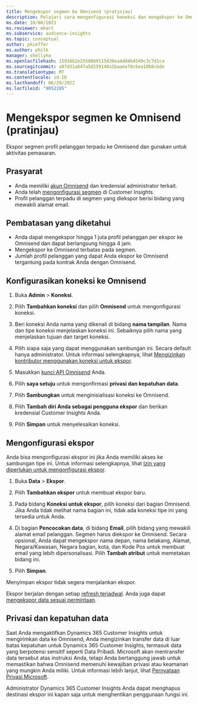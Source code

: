 ```yaml
---
title: Mengekspor segmen ke Omnisend (pratinjau)
description: Pelajari cara mengonfigurasi koneksi dan mengekspor ke Omnisend.
ms.date: 10/08/2021
ms.reviewer: mhart
ms.subservice: audience-insights
ms.topic: conceptual
author: pkieffer
ms.author: philk
manager: shellyha
ms.openlocfilehash: 15918b2e2550869115d30ea4d84b4549c3c7d1ca
ms.sourcegitcommit: a97d31a647a5d259140a1baaeef8c6ea10b8cbde
ms.translationtype: MT
ms.contentlocale: id-ID
ms.lasthandoff: 06/29/2022
ms.locfileid: "9052285"
---
```

# <a name="export-segments-to-omnisend-preview"></a>Mengekspor segmen ke Omnisend (pratinjau)

Ekspor segmen profil pelanggan terpadu ke Omnisend dan gunakan untuk aktivitas pemasaran.

## <a name="prerequisites"></a>Prasyarat

-   Anda memiliki [akun Omnisend](https://www.omnisend.com/) dan kredensial administrator terkait.
-   Anda telah [mengonfigurasi segmen](segments.md) di Customer Insights.
-   Profil pelanggan terpadu di segmen yang diekspor berisi bidang yang mewakili alamat email.

## <a name="known-limitations"></a>Pembatasan yang diketahui

- Anda dapat mengekspor hingga 1 juta profil pelanggan per ekspor ke Omnisend dan dapat berlangsung hingga 4 jam.
- Mengekspor ke Omnisend terbatas pada segmen.
- Jumlah profil pelanggan yang dapat Anda ekspor ke Omnisend tergantung pada kontrak Anda dengan Omnisend.

## <a name="set-up-connection-to-omnisend"></a>Konfigurasikan koneksi ke Omnisend

1. Buka **Admin** > **Koneksi**.

1. Pilih **Tambahkan koneksi** dan pilih **Omnisend** untuk mengonfigurasi koneksi.

1. Beri koneksi Anda nama yang dikenali di bidang **nama tampilan**. Nama dan tipe koneksi menjelaskan koneksi ini. Sebaiknya pilih nama yang menjelaskan tujuan dan target koneksi.

1. Pilih siapa saja yang dapat menggunakan sambungan ini. Secara default hanya administrator. Untuk informasi selengkapnya, lihat [Mengizinkan kontributor menggunakan koneksi untuk ekspor](connections.md#allow-contributors-to-use-a-connection-for-exports).

1. Masukkan [kunci API Omnisend](https://support.omnisend.com/en/articles/1061890-generating-api-key) Anda.

1. Pilih **saya setuju** untuk mengonfirmasi **privasi dan kepatuhan data**.

1. Pilih **Sambungkan** untuk menginisialisasi koneksi ke Omnisend.

1. Pilih **Tambah diri Anda sebagai pengguna ekspor** dan berikan kredensial Customer Insights Anda.

1. Pilih **Simpan** untuk menyelesaikan koneksi.

## <a name="configure-an-export"></a>Mengonfigurasi ekspor

Anda bisa mengonfigurasi ekspor ini jika Anda memiliki akses ke sambungan tipe ini. Untuk informasi selengkapnya, lihat [Izin yang diperlukan untuk mengonfigurasi ekspor](export-destinations.md#set-up-a-new-export).

1. Buka **Data** > **Ekspor**.

1. Pilih **Tambahkan ekspor** untuk membuat ekspor baru.

1. Pada bidang **Koneksi untuk ekspor**, pilih koneksi dari bagian Omnisend. Jika Anda tidak melihat nama bagian ini, tidak ada koneksi tipe ini yang tersedia untuk Anda.

1. Di bagian **Pencocokan data**, di bidang **Email**, pilih bidang yang mewakili alamat email pelanggan. Segmen harus diekspor ke Omnisend. Secara opsional, Anda dapat mengekspor nama depan, nama belakang, Alamat, Negara/Kawasan, Negara bagian, kota, dan Kode Pos untuk membuat email yang lebih dipersonalisasi. Pilih **Tambah atribut** untuk memetakan bidang ini.

1. Pilih **Simpan**.

Menyimpan ekspor tidak segera menjalankan ekspor.

Ekspor berjalan dengan setiap [refresh terjadwal](system.md#schedule-tab). Anda juga dapat [mengekspor data sesuai permintaan](export-destinations.md#run-exports-on-demand). 


## <a name="data-privacy-and-compliance"></a>Privasi dan kepatuhan data

Saat Anda mengaktifkan Dynamics 365 Customer Insights untuk mengirimkan data ke Omnisend, Anda mengizinkan transfer data di luar batas kepatuhan untuk Dynamics 365 Customer Insights, termasuk data yang berpotensi sensitif seperti Data Pribadi. Microsoft akan mentransfer data tersebut atas instruksi Anda, tetapi Anda bertanggung jawab untuk memastikan bahwa Omnisend memenuhi kewajiban privasi atau keamanan yang mungkin Anda miliki. Untuk informasi lebih lanjut, lihat [Pernyataan Privasi Microsoft](https://go.microsoft.com/fwlink/?linkid=396732).

Administrator Dynamics 365 Customer Insights Anda dapat menghapus destinasi ekspor ini kapan saja untuk menghentikan penggunaan fungsi ini.

